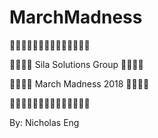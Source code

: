 # MarchMadness
:basketball::basketball::basketball::basketball::basketball::basketball::basketball::basketball::basketball::basketball::basketball::basketball::basketball::basketball:

:basketball::basketball::basketball::basketball: Sila Solutions Group :basketball::basketball::basketball::basketball:

:basketball::basketball::basketball::basketball: March Madness 2018 :basketball::basketball::basketball::basketball:

:basketball::basketball::basketball::basketball::basketball::basketball::basketball::basketball::basketball::basketball::basketball::basketball::basketball::basketball:

By: Nicholas Eng
